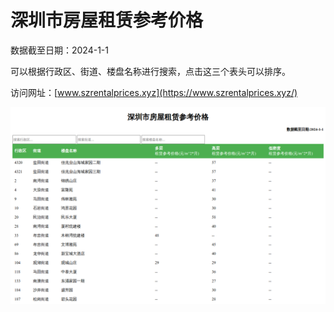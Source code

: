 # 深圳市房屋租赁参考价格

数据截至日期：2024-1-1

可以根据行政区、街道、楼盘名称进行搜索，点击这三个表头可以排序。

访问网址：[www.szrentalprices.xyz](https://www.szrentalprices.xyz/)

![image](https://github.com/wssc555/room_detail/blob/main/sz.png)